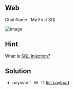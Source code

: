 ## Web
Chal Name : My First SQL

![image](https://user-images.githubusercontent.com/23289982/205422085-7f186d38-2d60-47cd-a947-582b67732484.png)

## Hint
What is [SQL injection?](https://owasp.org/www-community/attacks/SQL_Injection)

## Solution
* payload `' OR '1` [list payload](https://github.com/payloadbox/sql-injection-payload-list)
